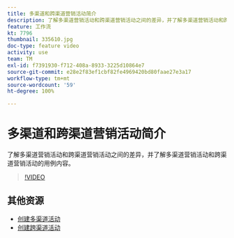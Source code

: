 ```yaml
---
title: 多渠道和跨渠道营销活动简介
description: 了解多渠道营销活动和跨渠道营销活动之间的差异，并了解多渠道营销活动和跨渠道营销活动的用例内容。
feature: 工作流
kt: 7796
thumbnail: 335610.jpg
doc-type: feature video
activity: use
team: TM
exl-id: f7391930-f712-408a-8933-3225d10864e7
source-git-commit: e28e2f83ef1cbf82fe4969420bd80faae27e3a17
workflow-type: tm+mt
source-wordcount: '59'
ht-degree: 100%

---
```


# 多渠道和跨渠道营销活动简介

了解多渠道营销活动和跨渠道营销活动之间的差异，并了解多渠道营销活动和跨渠道营销活动的用例内容。

>[!VIDEO](https://video.tv.adobe.com/v/335610?quality=12)

## 其他资源

* [创建多渠道活动](/help/orchestrate-campaigns/multi-channel-campaigns.md)
* [创建跨渠道活动](/help/orchestrate-campaigns/cross-channel-campaigns.md)
